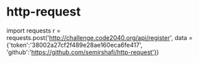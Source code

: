 # http-request
  import requests
  r = requests.post('http://challenge.code2040.org/api/register', data = {'token':'38002a27cf2f489e28ae160eca6fe417', 'github':'https://github.com/semirshafi/http-request'})

